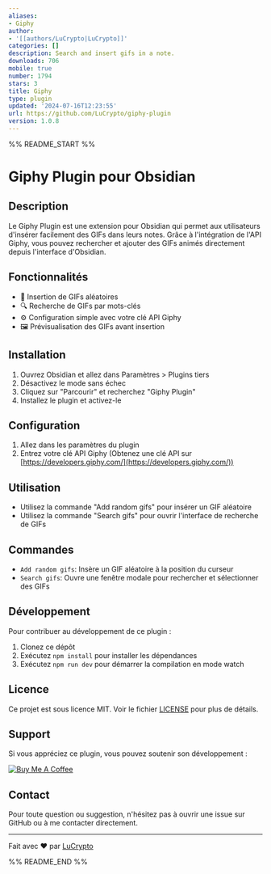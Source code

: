 ```yaml
---
aliases:
- Giphy
author:
- '[[authors/LuCrypto|LuCrypto]]'
categories: []
description: Search and insert gifs in a note.
downloads: 706
mobile: true
number: 1794
stars: 3
title: Giphy
type: plugin
updated: '2024-07-16T12:23:55'
url: https://github.com/LuCrypto/giphy-plugin
version: 1.0.8
---
```


%% README_START %%

# Giphy Plugin pour Obsidian

## Description

Le Giphy Plugin est une extension pour Obsidian qui permet aux utilisateurs d'insérer facilement des GIFs dans leurs notes. Grâce à l'intégration de l'API Giphy, vous pouvez rechercher et ajouter des GIFs animés directement depuis l'interface d'Obsidian.

## Fonctionnalités

- 🎲 Insertion de GIFs aléatoires
- 🔍 Recherche de GIFs par mots-clés
- ⚙️ Configuration simple avec votre clé API Giphy
- 🖼️ Prévisualisation des GIFs avant insertion

## Installation

1. Ouvrez Obsidian et allez dans Paramètres > Plugins tiers
2. Désactivez le mode sans échec
3. Cliquez sur "Parcourir" et recherchez "Giphy Plugin"
4. Installez le plugin et activez-le

## Configuration

1. Allez dans les paramètres du plugin
2. Entrez votre clé API Giphy
   (Obtenez une clé API sur [https://developers.giphy.com/](https://developers.giphy.com/))

## Utilisation

- Utilisez la commande "Add random gifs" pour insérer un GIF aléatoire
- Utilisez la commande "Search gifs" pour ouvrir l'interface de recherche de GIFs

## Commandes

- `Add random gifs`: Insère un GIF aléatoire à la position du curseur
- `Search gifs`: Ouvre une fenêtre modale pour rechercher et sélectionner des GIFs

## Développement

Pour contribuer au développement de ce plugin :

1. Clonez ce dépôt
2. Exécutez `npm install` pour installer les dépendances
3. Exécutez `npm run dev` pour démarrer la compilation en mode watch

## Licence

Ce projet est sous licence MIT. Voir le fichier [LICENSE](LICENSE) pour plus de détails.

## Support

Si vous appréciez ce plugin, vous pouvez soutenir son développement :

[![Buy Me A Coffee](https://img.shields.io/badge/Buy%20Me%20A%20Coffee-support-yellow?style=for-the-badge&logo=buy-me-a-coffee)](https://buymeacoffee.com/lucrypto)

## Contact

Pour toute question ou suggestion, n'hésitez pas à ouvrir une issue sur GitHub ou à me contacter directement.

---

Fait avec ❤️ par [LuCrypto](https://github.com/LuCrypto)


%% README_END %%